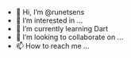 - 👋 Hi, I’m @runetsens
- 👀 I’m interested in ...
- 🌱 I’m currently learning Dart
- 💞️ I’m looking to collaborate on ...
- 📫 How to reach me ...

<!---
runetsens/runetsens is a ✨ special ✨ repository because its `README.md` (this file) appears on your GitHub profile.
You can click the Preview link to take a look at your changes.
--->
